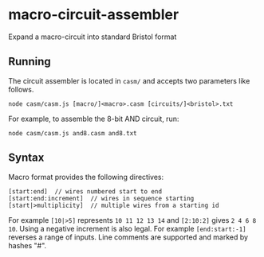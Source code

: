 # macro-circuit-assembler
Expand a macro-circuit into standard Bristol format

## Running
The circuit assembler is located in `casm/` and accepts two parameters like follows.
```shell
node casm/casm.js [macro/]<macro>.casm [circuits/]<bristol>.txt
```

For example, to assemble the 8-bit AND circuit, run:
```shell
node casm/casm.js and8.casm and8.txt
```

## Syntax
Macro format provides the following directives:

```as3
[start:end]  // wires numbered start to end
[start:end:increment]  // wires in sequence starting
[start|>multiplicity]  // multiple wires from a starting id
```

For example `[10|>5]` represents `10 11 12 13 14` and `[2:10:2]` gives `2 4 6 8 10`.  Using a negative increment is also legal.  For example `[end:start:-1]` reverses a range of inputs.  Line comments are supported and marked by hashes "#". 
